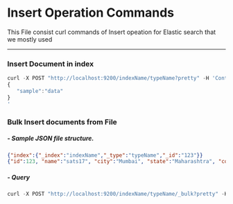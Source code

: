 # Insert Operation Commands
This File consist curl commands of Insert opeation for Elastic search that we mostly used
***
### Insert Document in index
  ```javascript
  curl -X POST "http://localhost:9200/indexName/typeName?pretty" -H 'Content-Type: application/json' -d'
  {
     "sample":"data"
  }
  '
  ```

### Bulk Insert documents from File
#####  - Sample JSON file structure.
  ```json
  {"index":{"_index":"indexName","_type":"typeName","_id":"123"}}
  {"id":123, "name":"sats17", "city":"Mumbai", "state":"Maharashtra", "country":"India" }
  ```
##### - Query
  ```javascript
  curl -X POST "http://localhost:9200/indexName/typeName/_bulk?pretty" -H 'Content-Type: application/x-ndjson' --data-binary @fileName.json
  ```

